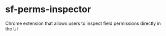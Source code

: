 # sf-perms-inspector
Chrome extension that allows users to inspect field permissions directly in the UI
